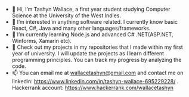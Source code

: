 - 👋 Hi, I’m Tashyn Wallace, a first year student studying Computer Science at the University of the West Indies. 
- 👀 I’m interested in anything software related. I currently know basic React, C#, Java and many other languages/frameworks.
- 🌱 I’m currently learning Node.js and advanced C# .NET(ASP.NET, Winforms, Xamarin etc).
- 💞️ Check out my projects in my repositories that I made within my first year of university. 
      I will update the projects as I learn different programming principles. You can track my progress by analyzing the code. 
- 📫 You can email me at wallacetashyn@gmail.com and contact me on linkedin: https://www.linkedin.com/in/tashyn-wallace-695229228/ . Hackerrank account: https://www.hackerrank.com/wallacetashyn

<!---
tashynw/tashynw is a ✨ special ✨ repository because its `README.md` (this file) appears on your GitHub profile.
You can click the Preview link to take a look at your changes.
--->
